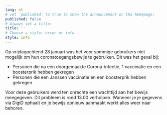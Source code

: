```yaml
---
lang: nl
# set `published` to true to show the announcement on the homepage:
published: false
# Always set a title:
title: ''
# Choose a style: error or info
style: info
---
```

Op vrijdagochtend 28 januari was het voor sommige gebruikers niet mogelijk om hun coronatoegangsbewijs te gebruiken. Dit was het geval bij:

- Personen die na een doorgemaakte Corona-infectie, 1 vaccinatie en een boosterprik hebben gekregen
- Personen die een Janssen vaccinatie en een boosterprik hebben gekregen

Voor deze gebruikers werd ten onrechte een wachttijd aan het bewijs meegegeven. Dit probleem is rond 13.00 verholpen. Wanneer je je gegevens via DigiD ophaalt en je bewijs opnieuw aanmaakt werkt alles weer naar behoren.
